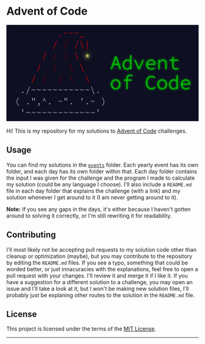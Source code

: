 # Advent of Code

![Advent of Code Banner](assets/images/aoc-banner.jpeg)

Hi! This is my repository for my solutions to [Advent of Code](https://adventofcode.com/) challenges. 

## Usage

You can find my solutions in the [`events`](events) folder. Each yearly event has its own folder, and each day has its own folder within that. Each day folder contains the input I was given for the challenge and the program I made to calculate my solution (could be any language I choose). I'll also include a `README.md` file in each day folder that explains the challenge (with a link) and my solution whenever I get around to it (I am never getting around to it).

**Note:** If you see any gaps in the days, it's either because I haven't gotten around to solving it correctly, or I'm still rewriting it for readability. 

## Contributing

I'll most likely not be accepting pull requests to my solution code other than cleanup or optimization (maybe), but you may contribute to the repository by editing the `README.md` files. If you see a typo, something that could be worded better, or just innacuracies with the explanations, feel free to open a pull request with your changes. I'll review it and merge it if I like it. If you have a suggestion for a different solution to a challenge, you may open an issue and I'll take a look at it, but I won't be making new solution files, I'll probably just be explaning other routes to the solution in the `README.md` file.

## License

This project is licensed under the terms of the [MIT License](https://opensource.org/licenses/MIT).

---
